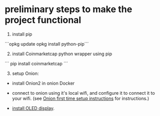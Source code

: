 # preliminary steps to make the project functional

1. install pip

´´´opkg update
opkg install python-pip´´´

2. install Coinmarketcap python wrapper using pip

´´´
pip install coinmarketcap
´´´

3. setup Onion:

* install Onion2 in onion Docker
* connect to onion using it's local wifi, and configure it to connect it to your wifi.
(see [Onion first time setup instructions](https://docs.onion.io/omega2-docs/first-time-setup-command-line.html) for instructions.)

* [install OLED display](https://docs.onion.io/omega2-docs/oled-expansion.html).
